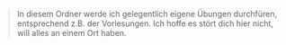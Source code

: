 > In diesem Ordner werde ich gelegentlich eigene Übungen durchfüren, entsprechend z.B. der Vorlesungen.
> Ich hoffe es stört dich hier nicht, will alles an einem Ort haben.


